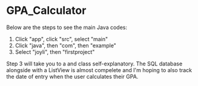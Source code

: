 # GPA_Calculator
Below are the steps to see the main Java codes:
 1. Click "app", click "src", select "main"
 2. Click "java", then "com", then "example"
 3. Select "joyli", then "firstproject"

Step 3 will take you to a and class self-explanatory. The SQL database alongside with a ListView is almost compelete and I'm hoping to also track the date of entry when the user calculates their GPA.  
